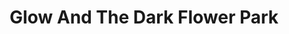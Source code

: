 ---
pid: FS46
title: Glow And The Dark Flower Park
location_transcription: 
zipcode: '19131'
outside_phl: 
neighborhood: Wynnefield
age: '16'
age_range: 13-19
instagram: 
image_file_name: FS_46.jpg
proposal_transcription: |-
  Cherry blossom trees with fairy lights [Trees covered with fairy lights]
  flower gardens
topic: Environment
topic_summary: '0'
type: Garden,Space,Tree
keywords_other: beautification
credit: 
image_labels: 
twitter: 
facebook: 
permalink: "/monuments/fs46/"
layout: item-page
---